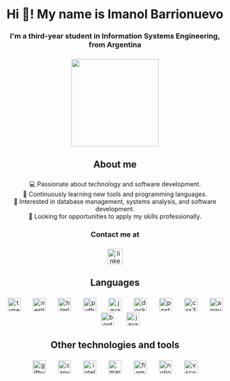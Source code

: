 <h1 align="center">Hi 👋! My name is Imanol Barrionuevo</h1>

###

<h3 align="center">I'm a third-year student in Information Systems Engineering, from Argentina</h3>

###

<div align="center">
  <img height="200" src="https://media2.giphy.com/media/v1.Y2lkPTc5MGI3NjExenBnOGVjMXRsbjV2NmIydmdxYzZ1c3A2cHNmb3V1cXM2dXQwbDJwZyZlcD12MV9pbnRlcm5hbF9naWZfYnlfaWQmY3Q9Zw/BemKqR9RDK4V2/giphy.gif"  />
</div>

###

<h2 align="center">About me</h2>

###

<p align="center">💻 Passionate about technology and software development. <br>🧠 Continuously learning new tools and programming languages. <br>💭 Interested in database management, systems analysis, and software development. <br>💼 Looking for opportunities to apply my skills professionally.</p>

###

<h3 align="center">Contact me at</h3>

###

<div align="center">
  <a href="https://www.linkedin.com/in/imanol-barrionuevo-halavacs-35463b265/" target="_blank">
    <img src="https://img.shields.io/static/v1?message=LinkedIn&logo=linkedin&label=&color=0077B5&logoColor=white&labelColor=&style=for-the-badge" height="35" alt="linkedin logo"  />
  </a>
</div>

###

<h2 align="center">Languages</h2>

###

<div align="center">
  <img src="https://cdn.simpleicons.org/typescript/3178C6" height="30" alt="typescript logo"  />
  <img width="20" />
  <img src="https://cdn.simpleicons.org/nestjs/E0234E" height="30" alt="nestjs logo"  />
  <img width="20" />
  <img src="https://cdn.simpleicons.org/html5/E34F26" height="30" alt="html5 logo"  />
  <img width="20" />
  <img src="https://cdn.simpleicons.org/python/3776AB" height="30" alt="python logo"  />
  <img width="20" />
  <img src="https://skillicons.dev/icons?i=java" height="30" alt="java logo"  />
  <img width="20" />
  <img src="https://cdn.simpleicons.org/docker/2496ED" height="30" alt="docker logo"  />
  <img width="20" />
  <img src="https://cdn.simpleicons.org/postgresql/4169E1" height="30" alt="postgresql logo"  />
  <img width="20" />
  <img src="https://cdn.jsdelivr.net/gh/devicons/devicon/icons/css3/css3-plain.svg" height="30" alt="css3 logo"  />
  <img width="20" />
  <img src="https://cdn.jsdelivr.net/gh/devicons/devicon/icons/angularjs/angularjs-plain.svg" height="30" alt="angularjs logo"  />
  <img width="20" />
  <img src="https://cdn.simpleicons.org/bootstrap/7952B3" height="30" alt="bootstrap logo"  />
  <img width="20" />
  <img src="https://cdn.simpleicons.org/javascript/F7DF1E" height="30" alt="javascript logo"  />
</div>

###

<h2 align="center">Other technologies and tools</h2>

###

<div align="center">
  <img src="https://skillicons.dev/icons?i=github" height="30" alt="github logo"  />
  <img width="20" />
  <img src="https://cdn.jsdelivr.net/gh/devicons/devicon/icons/canva/canva-original.svg" height="30" alt="canva logo"  />
  <img width="20" />
  <img src="https://cdn.jsdelivr.net/gh/devicons/devicon/icons/intellij/intellij-original.svg" height="30" alt="intellij logo"  />
  <img width="20" />
  <img src="https://skillicons.dev/icons?i=md" height="30" alt="markdown logo"  />
  <img width="20" />
  <img src="https://cdn.simpleicons.org/figma/F24E1E" height="30" alt="figma logo"  />
  <img width="20" />
  <img src="https://cdn.jsdelivr.net/gh/devicons/devicon/icons/notion/notion-original.svg" height="30" alt="notion logo"  />
  <img width="20" />
  <img src="https://cdn.jsdelivr.net/gh/devicons/devicon/icons/vscode/vscode-original.svg" height="30" alt="vscode logo"  />
</div>

###

